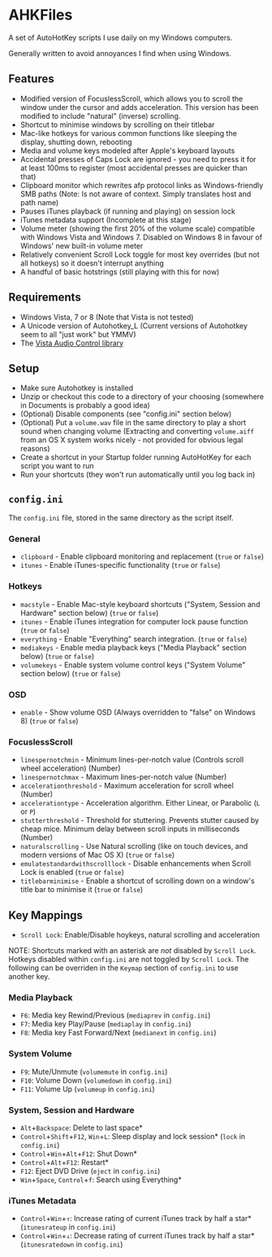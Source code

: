 # AHKFiles

A set of AutoHotKey scripts I use daily on my Windows computers.

Generally written to avoid annoyances I find when using Windows.

## Features

* Modified version of FocuslessScroll, which allows you to scroll the window under the cursor and adds acceleration. This version has been modified to include "natural" (inverse) scrolling.
* Shortcut to minimise windows by scrolling on their titlebar
* Mac-like hotkeys for various common functions like sleeping the display, shutting down, rebooting
* Media and volume keys modeled after Apple's keyboard layouts
* Accidental presses of Caps Lock are ignored - you need to press it for at least 100ms to register (most accidental presses are quicker than that)
* Clipboard monitor which rewrites afp protocol links as Windows-friendly SMB paths (Note: Is not aware of context. Simply translates host and path name)
* Pauses iTunes playback (if running and playing) on session lock
* iTunes metadata support (Incomplete at this stage)
* Volume meter (showing the first 20% of the volume scale) compatible with Windows Vista and Windows 7. Disabled on Windows 8 in favour of Windows' new built-in volume meter
* Relatively convenient Scroll Lock toggle for most key overrides (but not all hotkeys) so it doesn't interrupt anything
* A handful of basic hotstrings (still playing with this for now)

## Requirements

* Windows Vista, 7 or 8 (Note that Vista is not tested)
* A Unicode version of Autohotkey_L (Current versions of Autohotkey seem to all "just work" but YMMV)
* The [Vista Audio Control library](http://www.autohotkey.com/board/topic/21984-vista-audio-control-functions/)

## Setup

* Make sure Autohotkey is installed
* Unzip or checkout this code to a directory of your choosing (somewhere in Documents is probably a good idea)
* (Optional) Disable components (see "config.ini" section below)
* (Optional) Put a `volume.wav` file in the same directory to play a short sound when changing volume (Extracting and converting `volume.aiff` from an OS X system works nicely - not provided for obvious legal reasons)
* Create a shortcut in your Startup folder running AutoHotKey for each script you want to run
* Run your shortcuts (they won't run automatically until you log back in)

## `config.ini`

The `config.ini` file, stored in the same directory as the script itself.

### General

* `clipboard` - Enable clipboard monitoring and replacement (`true` or `false`)
* `itunes` - Enable iTunes-specific functionality (`true` or `false`)

### Hotkeys

* `macstyle` - Enable Mac-style keyboard shortcuts ("System, Session and Hardware" section below) (`true` or `false`)
* `itunes` - Enable iTunes integration for computer lock pause function (`true` or `false`)
* `everything` - Enable "Everything" search integration. (`true` or `false`)
* `mediakeys` - Enable media playback keys ("Media Playback" section below) (`true` or `false`)
* `volumekeys` - Enable system volume control keys ("System Volume" section below) (`true` or `false`)

### OSD

* `enable` - Show volume OSD (Always overridden to "false" on Windows 8) (`true` or `false`)

### FocuslessScroll

* `linespernotchmin` - Minimum lines-per-notch value (Controls scroll wheel acceleration) (Number)
* `linespernotchmax` - Maximum lines-per-notch value (Number)
* `accelerationthreshold` - Maximum acceleration for scroll wheel (Number)
* `accelerationtype` - Acceleration algorithm. Either Linear, or Parabolic (`L` or `P`)
* `stutterthreshold` - Threshold for stuttering. Prevents stutter caused by cheap mice. Minimum delay between scroll inputs in milliseconds (Number)
* `naturalscrolling` - Use Natural scrolling (like on touch devices, and modern versions of Mac OS X) (`true` or `false`)
* `emulatestandardwithscrolllock` - Disable enhancements when Scroll Lock is enabled (`true` or `false`)
* `titlebarminimise` - Enable a shortcut of scrolling down on a window's title bar to minimise it (`true` or `false`)

## Key Mappings

* `Scroll Lock`: Enable/Disable hoykeys, natural scrolling and acceleration

NOTE: Shortcuts marked with an asterisk are _not_ disabled by `Scroll Lock`. Hotkeys disabled within `config.ini` are not toggled by `Scroll Lock`. The following can be overriden in the `Keymap` section of `config.ini` to use another key.

### Media Playback

* `F6`: Media key Rewind/Previous (`mediaprev` in `config.ini`)
* `F7`: Media key Play/Pause (`mediaplay` in `config.ini`)
* `F8`: Media key Fast Forward/Next (`medianext` in `config.ini`)

### System Volume

* `F9`: Mute/Unmute (`volumemute` in `config.ini`)
* `F10`: Volume Down (`volumedown` in `config.ini`)
* `F11`: Volume Up (`volumeup` in `config.ini`)

### System, Session and Hardware

* `Alt`+`Backspace`: Delete to last space*
* `Control`+`Shift`+`F12`, `Win`+`L`: Sleep display and lock session* (`lock` in `config.ini`)
* `Control`+`Win`+`Alt`+`F12`: Shut Down*
* `Control`+`Alt`+`F12`: Restart*
* `F12`: Eject DVD Drive (`eject` in `config.ini`)
* `Win`+`Space`, `Control`+`f`: Search using Everything*

### iTunes Metadata

* `Control`+`Win`+`↑`: Increase rating of current iTunes track by half a star* (`itunesrateup` in `config.ini`)
* `Control`+`Win`+`↓`: Decrease rating of current iTunes track by half a star* (`itunesratedown` in `config.ini`)
